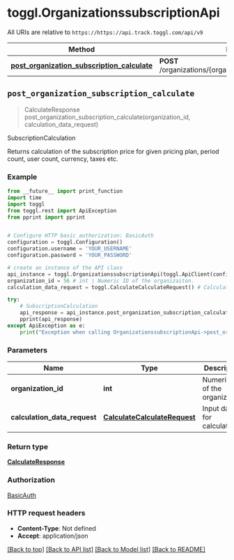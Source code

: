 # toggl.OrganizationssubscriptionApi

All URIs are relative to `https://https://api.track.toggl.com/api/v9`

Method | HTTP request | Description
------------- | ------------- | -------------
[**post_organization_subscription_calculate**](OrganizationssubscriptionApi.md#post_organization_subscription_calculate) | **POST** /organizations/{organization_id}/subscription/calculate | SubscriptionCalculation


## `post_organization_subscription_calculate`
> CalculateResponse post_organization_subscription_calculate(organization_id, calculation_data_request)

SubscriptionCalculation

Returns calculation of the subscription price for given pricing plan, period count, user count, currency, taxes etc.

### Example

```python
from __future__ import print_function
import time
import toggl
from toggl.rest import ApiException
from pprint import pprint


# Configure HTTP basic authorization: BasicAuth
configuration = toggl.Configuration()
configuration.username = 'YOUR_USERNAME'
configuration.password = 'YOUR_PASSWORD'

# create an instance of the API class
api_instance = toggl.OrganizationssubscriptionApi(toggl.ApiClient(configuration))
organization_id = 56 # int | Numeric ID of the organizaiton.
calculation_data_request = toggl.CalculateCalculateRequest() # CalculateCalculateRequest | Input data for calculation.

try:
    # SubscriptionCalculation
    api_response = api_instance.post_organization_subscription_calculate(organization_id, calculation_data_request)
    pprint(api_response)
except ApiException as e:
    print("Exception when calling OrganizationssubscriptionApi->post_organization_subscription_calculate: %s\n" % e)
```

### Parameters


Name | Type | Description  | Notes
------------- | ------------- | ------------- | -------------
 **organization_id** | **int**| Numeric ID of the organizaiton. | 
 **calculation_data_request** | [**CalculateCalculateRequest**](CalculateCalculateRequest.md)| Input data for calculation. | 

### Return type

[**CalculateResponse**](CalculateResponse.md)

### Authorization

[BasicAuth](../README.md#BasicAuth)

### HTTP request headers

 - **Content-Type**: Not defined
 - **Accept**: application/json

[[Back to top]](#) [[Back to API list]](../README.md#documentation-for-api-endpoints) [[Back to Model list]](../README.md#documentation-for-models) [[Back to README]](../README.md)


